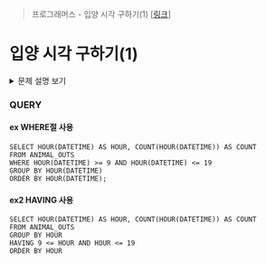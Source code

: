 > 프로그래머스 - 입양 시각 구하기(1) [[링크](https://school.programmers.co.kr/learn/courses/30/lessons/59412)]

# 입양 시각 구하기(1)

<details markdown ="1">
<summary>문제 설명 보기</summary>
<img src="https://user-images.githubusercontent.com/86038910/186202561-88ecdc2b-c962-4e4c-8a3c-06459eb38bd5.png">
<img src="https://user-images.githubusercontent.com/86038910/186202687-a30ed4d2-5d27-465b-aea3-0849a3f9326b.png">
</details>

### QUERY

#### ex WHERE절 사용
```MYSQL
SELECT HOUR(DATETIME) AS HOUR, COUNT(HOUR(DATETIME)) AS COUNT
FROM ANIMAL_OUTS
WHERE HOUR(DATETIME) >= 9 AND HOUR(DATETIME) <= 19
GROUP BY HOUR(DATETIME)
ORDER BY HOUR(DATETIME);
```

#### ex2 HAVING 사용
```MYSQL
SELECT HOUR(DATETIME) AS HOUR, COUNT(HOUR(DATETIME)) AS COUNT
FROM ANIMAL_OUTS
GROUP BY HOUR
HAVING 9 <= HOUR AND HOUR <= 19
ORDER BY HOUR
```
